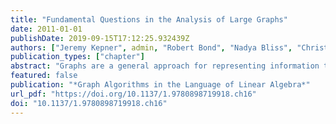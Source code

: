```yaml
---
title: "Fundamental Questions in the Analysis of Large Graphs"
date: 2011-01-01
publishDate: 2019-09-15T17:12:25.932439Z
authors: ["Jeremy Kepner", admin, "Robert Bond", "Nadya Bliss", "Christos Faloutsos", "Bruce Hendrickson", "John Gilbert", "Eric Robinson"]
publication_types: ["chapter"]
abstract: "Graphs are a general approach for representing information that spans the widest possible range of computing applications. They are particularly important to computational biology, web search, and knowledge discovery. As the sizes of graphs increase, the need to apply advanced mathematical and computational techniques to solve these problems is growing dramatically. Examining the mathematical and computational foundations of the analysis of large graphs generally leads to more questions than answers. This book concludes with a discussion of some of these questions."
featured: false
publication: "*Graph Algorithms in the Language of Linear Algebra*"
url_pdf: "https://doi.org/10.1137/1.9780898719918.ch16"
doi: "10.1137/1.9780898719918.ch16"
---
```


